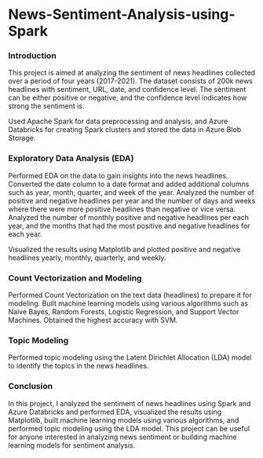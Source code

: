 # News-Sentiment-Analysis-using-Spark

### Introduction
This project is aimed at analyzing the sentiment of news headlines collected over a period of four years (2017-2021). The dataset consists of 200k news headlines with sentiment, URL, date, and confidence level. The sentiment can be either positive or negative, and the confidence level indicates how strong the sentiment is.

Used Apache Spark for data preprocessing and analysis, and Azure Databricks for creating Spark clusters and stored the data in Azure Blob Storage. 

### Exploratory Data Analysis (EDA)
Performed EDA on the data to gain insights into the news headlines. Converted the date column to a date format and added additional columns such as year, month, quarter, and week of the year. Analyzed the number of positive and negative headlines per year and the number of days and weeks where there were more positive headlines than negative or vice versa. Analyzed the number of monthly positive and negative headlines per each year, and the months that had the most positive and negative headlines for each year.

Visualized the results using Matplotlib and plotted positive and negative headlines yearly, monthly, quarterly, and weekly.

### Count Vectorization and Modeling
Performed Count Vectorization on the text data (headlines) to prepare it for modeling. Built machine learning models using various algorithms such as Naive Bayes, Random Forests, Logistic Regression, and Support Vector Machines. Obtained the highest accuracy with SVM.

### Topic Modeling
Performed topic modeling using the Latent Dirichlet Allocation (LDA) model to identify the topics in the news headlines.

### Conclusion
In this project, I analyzed the sentiment of news headlines using Spark and Azure Databricks and performed EDA, visualized the results using Matplotlib, built machine learning models using various algorithms, and performed topic modeling using the LDA model. This project can be useful for anyone interested in analyzing news sentiment or building machine learning models for sentiment analysis.
